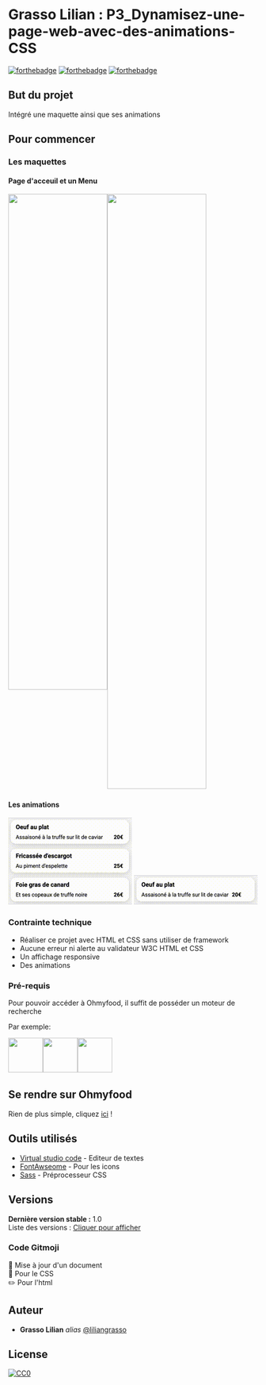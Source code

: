 # Grasso Lilian : P3_Dynamisez-une-page-web-avec-des-animations-CSS

[![forthebadge](https://forthebadge.com/images/badges/uses-html.svg)](https://developer.mozilla.org/fr/docs/Web/HTML)  [![forthebadge](https://forthebadge.com/images/badges/uses-css.svg)](https://developer.mozilla.org/fr/docs/Web/CSS) [![forthebadge](https://forthebadge.com/images/badges/uses-git.svg)](https://github.com/)

## But du projet

Intégré une maquette ainsi que ses animations

## Pour commencer

### Les maquettes

#### Page d'acceuil et un Menu

<img src="https://zupimages.net/up/20/45/ohn7.png" width="200" height="1200"/> <img src="https://zupimages.net/up/20/45/4vls.png" width="200" height="1000" align="left" />

#### Les animations
![](homepage.gif)
![](menu.gif)

### Contrainte technique

<ul>
  <li>Réaliser ce projet avec HTML et CSS sans utiliser de framework</li>
  <li>Aucune erreur ni alerte au validateur W3C HTML et CSS</li>
  <li>Un affichage responsive</li>
  <li>Des animations</li>
</ul>

### Pré-requis

Pour pouvoir accéder à Ohmyfood, il suffit de posséder un moteur de recherche

Par exemple:

<a href="https://fr.wikipedia.org/wiki/Liste_de_moteurs_de_recherche">
<img src="https://img.icons8.com/color/48/000000/google-logo.png" width="70" height="70" /><img src="https://img.icons8.com/color/48/000000/adventures--v1.png" width="70" height="70" /><img src="https://img.icons8.com/color/48/000000/firefox.png" width="70" height="70" />
</a>

## Se rendre sur Ohmyfood

Rien de plus simple, cliquez <a href="https://liliangrasso.github.io/P3_Dynamisez-une-page-web-avec-des-animations-CSS/">ici</a> !

## Outils utilisés 

* [Virtual studio code](https://code.visualstudio.com/) - Editeur de textes
* [FontAwseome](https://fontawesome.com/) - Pour les icons
* [Sass](https://sass-lang.com/) - Préprocesseur CSS

## Versions
**Dernière version stable :** 1.0</br>
Liste des versions :
[Cliquer pour afficher](https://github.com/Liliangrasso/P3_Dynamisez-une-page-web-avec-des-animations-CSS/tags)

### Code Gitmoji
:pencil: Mise à jour d'un document</br>
:art: Pour le CSS</br>
:pencil2: Pour l'html

## Auteur
* **Grasso Lilian** _alias_ [@liliangrasso](https://github.com/Liliangrasso)


## License

[![CC0](https://licensebuttons.net/p/zero/1.0/88x31.png)](https://creativecommons.org/publicdomain/zero/1.0/)
